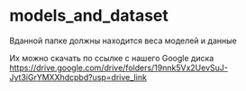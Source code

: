 # models_and_dataset

Вданной папке должны находится веса моделей и данные

Их можно скачать по ссылке с нашего Google диска https://drive.google.com/drive/folders/19nnk5Vx2UevSuJ-Jyt3iGrYMXXhdcpbd?usp=drive_link
